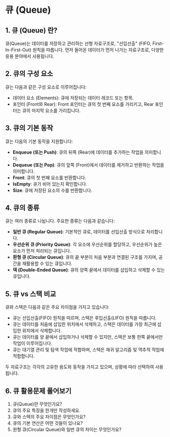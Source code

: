 # 큐 (Queue)

## 1. 큐 (Queue) 란?

큐(Queue)는 데이터를 저장하고 관리하는 선형 자료구조로, "선입선출" (FIFO, First-In-First-Out) 원칙을 따릅니다. 먼저 들어온 데이터가 먼저 나가는 자료구조로, 다양한 응용 분야에서 사용됩니다.

## 2. 큐의 구성 요소

큐는 다음과 같은 구성 요소로 이루어집니다:

- 데이터 요소 (Elements): 큐에 저장되는 데이터 레코드 또는 항목.
- 포인터 (Front와 Rear): Front 포인터는 큐의 첫 번째 요소를 가리키고, Rear 포인터는 큐의 마지막 요소를 가리킵니다.

## 3. 큐의 기본 동작

큐는 다음의 기본 동작을 지원합니다:

- **Enqueue (또는 Push)**: 큐의 뒤쪽 (Rear)에 데이터를 추가하는 작업을 의미합니다.
- **Dequeue (또는 Pop)**: 큐의 앞쪽 (Front)에서 데이터를 제거하고 반환하는 작업을 의미합니다.
- **Front**: 큐의 첫 번째 요소를 반환합니다.
- **IsEmpty**: 큐가 비어 있는지 확인합니다.
- **Size**: 큐에 저장된 요소의 수를 반환합니다.

## 4. 큐의 종류

큐는 여러 종류로 나뉩니다. 주요한 종류는 다음과 같습니다:

- **일반 큐 (Regular Queue)**: 기본적인 큐로, 데이터를 선입선출 방식으로 처리합니다.
- **우선순위 큐 (Priority Queue)**: 각 요소에 우선순위를 할당하고, 우선순위가 높은 요소가 먼저 처리되는 큐입니다.
- **환형 큐 (Circular Queue)**: 큐의 끝 부분이 처음 부분과 연결된 구조를 가지며, 공간을 재활용할 수 있는 큐입니다.
- **덱 (Double-Ended Queue)**: 큐의 양쪽 끝에서 데이터를 삽입하고 삭제할 수 있는 큐입니다.

## 5. 큐 vs 스택 비교

큐와 스택은 다음과 같은 주요 차이점을 가지고 있습니다:

- 큐는 선입선출(FIFO) 원칙을 따르며, 스택은 후입선출(LIFO) 원칙을 따릅니다.
- 큐는 데이터를 처음에 삽입한 위치에서 삭제하고, 스택은 데이터를 가장 최근에 삽입한 위치에서 삭제합니다.
- 큐는 데이터를 양 끝에서 삽입하거나 삭제할 수 있지만, 스택은 보통 한쪽 끝에서만 작업이 이루어집니다.
- 큐는 대기열 관리 및 탐색 작업에 적합하며, 스택은 재귀 알고리즘 및 역추적 작업에 적합합니다.

두 자료구조는 각각의 고유한 용도와 동작을 가지고 있으며, 상황에 따라 선택하여 사용됩니다.
## 6.  큐 활용문제 풀어보기
1. 큐(Queue)란 무엇인가요?
2. 큐의 주요 특징을 한개만 작성하세요.
3. 큐와 스택의 주요 차이점은 무엇인가요?
4. 큐의 기본 연산은 어떤 것들이 있나요?
5. 원형 큐(Circular Queue)와 일반 큐의 차이는 무엇인가요?